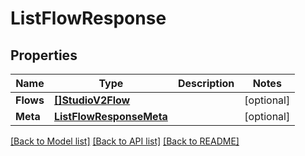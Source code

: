 # ListFlowResponse

## Properties

Name | Type | Description | Notes
------------ | ------------- | ------------- | -------------
**Flows** | [**[]StudioV2Flow**](studio.v2.flow.md) |  | [optional] 
**Meta** | [**ListFlowResponseMeta**](ListFlowResponse_meta.md) |  | [optional] 

[[Back to Model list]](../README.md#documentation-for-models) [[Back to API list]](../README.md#documentation-for-api-endpoints) [[Back to README]](../README.md)


